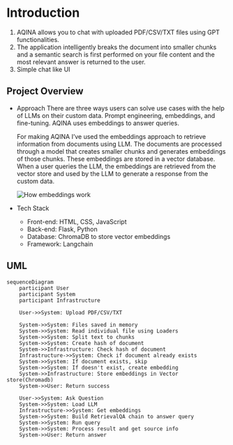 # Introduction
1. AQINA allows you to chat with uploaded PDF/CSV/TXT files using GPT functionalities.
2. The application intelligently breaks the document into smaller chunks and a semantic search is first performed on your file content and the most relevant answer is returned to the user.
3. Simple chat like UI

## Project Overview
- Approach
    There are three ways users can solve use cases with the help of LLMs on their custom data. Prompt engineering, embeddings, and fine-tuning. AQINA uses embeddings to answer queries.
    
    For making AQINA I’ve used the embeddings approach to retrieve information from documents using LLM. The documents are processed through a model that creates smaller chunks and generates embeddings of those chunks. These embeddings are stored in a vector database. When a user queries the LLM, the embeddings are retrieved from the vector store and used by the LLM to generate a response from the custom data.
    
    ![How embeddings work](https://miro.medium.com/v2/resize:fit:4800/format:webp/1*bYy116KZAanbxXta4PCkjQ.png)

- Tech Stack
    - Front-end: HTML, CSS, JavaScript
    - Back-end: Flask, Python
    - Database: ChromaDB to store vector embeddings
    - Framework: Langchain

## UML
```mermaid
sequenceDiagram
    participant User
    participant System
    participant Infrastructure

    User->>System: Upload PDF/CSV/TXT

    System->>System: Files saved in memory
    System->>System: Read individual file using Loaders
    System->>System: Split text to chunks
    System->>System: Create hash of document
    System->>Infrastructure: Check hash of document
    Infrastructure->>System: Check if document already exists
    System->>System: If document exists, skip
    System->>System: If doesn't exist, create embedding
    System->>Infrastructure: Store embeddings in Vector store(Chromadb)
    System->>User: Return success

    User->>System: Ask Question
    System->>System: Load LLM
    Infrastructure->>System: Get embeddings
    System->>System: Build RetrievalQA chain to answer query
    System->>System: Run query
    System->>System: Process result and get source info
    System->>User: Return answer
```